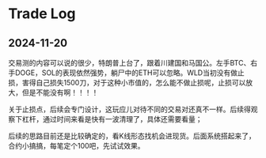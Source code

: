 # Trade Log

## 2024-11-20

交易测的内容可以说的很少，特朗普上台了，跟着川建国和马国公。左手BTC、右手DOGE，SOL的表现依然强势，躺尸中的ETH可以忽略。WLD当初没有做止损，害得自己损失1500刀，对于这种小市值的，怎么能不做止损呢，止损可以放大，但是不能没有啊！！！！

关于止损点，后续会专门设计，这玩应儿对待不同的交易对还真不一样。后续得观察下杠杆，通过时间来看是快有一波清理了，具体还需要看量；

后续的思路目前还是比较确定的，看K线形态找机会进现货。后面系统搭起来了，合约小搞搞，每笔定个100吧，先试试效果。